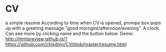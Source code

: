 # CV
a simple resume
According to time when CV is opened, prompe box pops up with a greeting message "good morngint/afternoon/evening".
A clock.
Can see more by clicking name and the button below.
Demo: http://htmlpreview.github.io/?https://github.com/chjsdmn/CV/blob/master/resume.html
